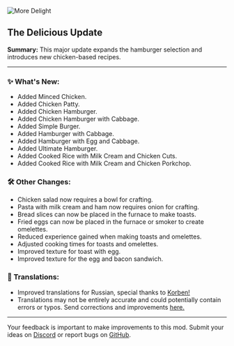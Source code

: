 ![More Delight](https://cdn.modrinth.com/data/znHQQtuU/images/6833d6b12f2605b2925a31261438c6a355903132.png)

## The Delicious Update

**Summary:** This major update expands the hamburger selection and introduces new chicken-based recipes.

***

### ✨ What's New:

- Added Minced Chicken.
- Added Chicken Patty.
- Added Chicken Hamburger.
- Added Chicken Hamburger with Cabbage.
- Added Simple Burger.
- Added Hamburger with Cabbage.
- Added Hamburger with Egg and Cabbage.
- Added Ultimate Hamburger.
- Added Cooked Rice with Milk Cream and Chicken Cuts.
- Added Cooked Rice with Milk Cream and Chicken Porkchop.

### 🛠️ Other Changes:

- Chicken salad now requires a bowl for crafting.
- Pasta with milk cream and ham now requires onion for crafting.
- Bread slices can now be placed in the furnace to make toasts.
- Fried eggs can now be placed in the furnace or smoker to create omelettes.
- Reduced experience gained when making toasts and omelettes.
- Adjusted cooking times for toasts and omelettes.
- Improved texture for toast with egg.
- Improved texture for the egg and bacon sandwich.

### 📝 Translations:

- Improved translations for Russian, special thanks to [Korben!](https://github.com/mpustovoi)
- Translations may not be entirely accurate and could potentially contain errors or typos. Send corrections and improvements [here.](https://github.com/axperty/moredelight)

***

Your feedback is important to make improvements to this mod. Submit your ideas on [Discord](https://discord.gg/yweZ2agkDw) or report bugs on [GitHub](https://github.com/axperty/moredelight).